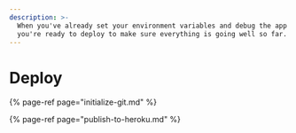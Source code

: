 ```yaml
---
description: >-
  When you've already set your environment variables and debug the app locally,
  you're ready to deploy to make sure everything is going well so far.
---
```


# Deploy

{% page-ref page="initialize-git.md" %}

{% page-ref page="publish-to-heroku.md" %}



